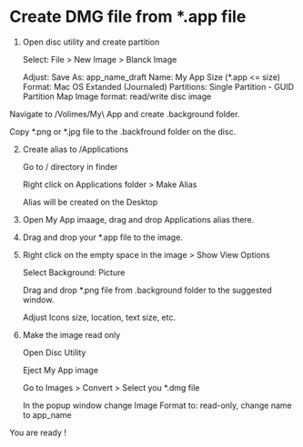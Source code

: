 # Create DMG file from *.app file 

1. Open disc utility and create partition 
    
    Select: File > New Image > Blanck Image 

    Adjust: 
    Save As: app_name_draft
    Name: My App
    Size (*.app <= size) 
    Format: Mac OS Extanded (Journaled)
    Partitions: Single Partition - GUID Partition Map
    Image format: read/write disc image  

Navigate to /Volimes/My\ App and create .background folder.

Copy *.png or *.jpg file to the .backfround folder on the disc.


2. Create alias to /Applications 

    Go to / directory in finder

    Right click on Applications folder > Make Alias 

    Alias will be created on the Desktop 


3. Open My App imaage, drag and drop Applications alias there.

4. Drag and drop your *.app file to the image. 


5. Right click on the empty space in the image > Show View Options

    Select Background: Picture 

    Drag and drop *.png file from .background folder to the suggested window.

    Adjust Icons size, location, text size, etc.


6. Make the image read only 
    
    Open Disc Utility 
     
    Eject My App image 

    Go to Images > Convert > Select you *.dmg file 

    In the popup window change Image Format to: read-only, change name to app_name


You are ready !
